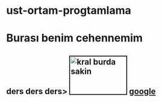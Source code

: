 # ust-ortam-progtamlama
<DOCTYPE>
<html>
<head>
	<title> üst programlama </title>
</head>
<body>
<h1> Burası benim cehennemim </h1>
<h2>ders ders ders>
<img src="ubeyt.jpg" height="100" width="150" border="2" title="kral burda sakin"/>
<a href="http://www.google.com/"target="_blank">google</a>
</body>
</html>